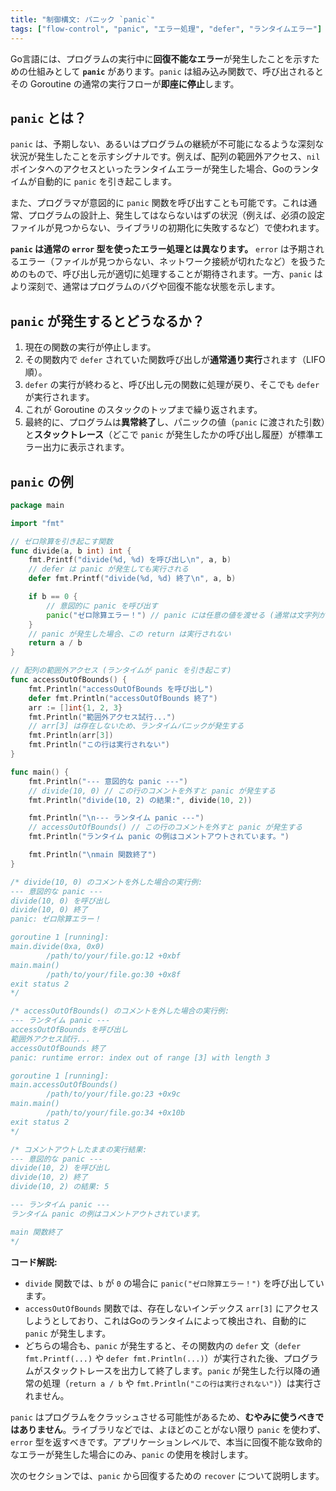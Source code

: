 ```yaml
---
title: "制御構文: パニック `panic`"
tags: ["flow-control", "panic", "エラー処理", "defer", "ランタイムエラー"]
---
```


Go言語には、プログラムの実行中に**回復不能なエラー**が発生したことを示すための仕組みとして **`panic`** があります。`panic` は組み込み関数で、呼び出されるとその Goroutine の通常の実行フローが**即座に停止**します。

## `panic` とは？

`panic` は、予期しない、あるいはプログラムの継続が不可能になるような深刻な状況が発生したことを示すシグナルです。例えば、配列の範囲外アクセス、`nil` ポインタへのアクセスといったランタイムエラーが発生した場合、Goのランタイムが自動的に `panic` を引き起こします。

また、プログラマが意図的に `panic` 関数を呼び出すことも可能です。これは通常、プログラムの設計上、発生してはならないはずの状況（例えば、必須の設定ファイルが見つからない、ライブラリの初期化に失敗するなど）で使われます。

**`panic` は通常の `error` 型を使ったエラー処理とは異なります。** `error` は予期されるエラー（ファイルが見つからない、ネットワーク接続が切れたなど）を扱うためのもので、呼び出し元が適切に処理することが期待されます。一方、`panic` はより深刻で、通常はプログラムのバグや回復不能な状態を示します。

## `panic` が発生するとどうなるか？

1.  現在の関数の実行が停止します。
2.  その関数内で `defer` されていた関数呼び出しが**通常通り実行**されます（LIFO順）。
3.  `defer` の実行が終わると、呼び出し元の関数に処理が戻り、そこでも `defer` が実行されます。
4.  これが Goroutine のスタックのトップまで繰り返されます。
5.  最終的に、プログラムは**異常終了**し、パニックの値（`panic` に渡された引数）と**スタックトレース**（どこで `panic` が発生したかの呼び出し履歴）が標準エラー出力に表示されます。

## `panic` の例

```go title="panic の発生例"
package main

import "fmt"

// ゼロ除算を引き起こす関数
func divide(a, b int) int {
	fmt.Printf("divide(%d, %d) を呼び出し\n", a, b)
	// defer は panic が発生しても実行される
	defer fmt.Printf("divide(%d, %d) 終了\n", a, b)

	if b == 0 {
		// 意図的に panic を呼び出す
		panic("ゼロ除算エラー！") // panic には任意の値を渡せる (通常は文字列か error)
	}
	// panic が発生した場合、この return は実行されない
	return a / b
}

// 配列の範囲外アクセス (ランタイムが panic を引き起こす)
func accessOutOfBounds() {
	fmt.Println("accessOutOfBounds を呼び出し")
	defer fmt.Println("accessOutOfBounds 終了")
	arr := []int{1, 2, 3}
	fmt.Println("範囲外アクセス試行...")
	// arr[3] は存在しないため、ランタイムパニックが発生する
	fmt.Println(arr[3])
	fmt.Println("この行は実行されない")
}

func main() {
	fmt.Println("--- 意図的な panic ---")
	// divide(10, 0) // この行のコメントを外すと panic が発生する
	fmt.Println("divide(10, 2) の結果:", divide(10, 2))

	fmt.Println("\n--- ランタイム panic ---")
	// accessOutOfBounds() // この行のコメントを外すと panic が発生する
	fmt.Println("ランタイム panic の例はコメントアウトされています。")

	fmt.Println("\nmain 関数終了")
}

/* divide(10, 0) のコメントを外した場合の実行例:
--- 意図的な panic ---
divide(10, 0) を呼び出し
divide(10, 0) 終了
panic: ゼロ除算エラー！

goroutine 1 [running]:
main.divide(0xa, 0x0)
        /path/to/your/file.go:12 +0xbf
main.main()
        /path/to/your/file.go:30 +0x8f
exit status 2
*/

/* accessOutOfBounds() のコメントを外した場合の実行例:
--- ランタイム panic ---
accessOutOfBounds を呼び出し
範囲外アクセス試行...
accessOutOfBounds 終了
panic: runtime error: index out of range [3] with length 3

goroutine 1 [running]:
main.accessOutOfBounds()
        /path/to/your/file.go:23 +0x9c
main.main()
        /path/to/your/file.go:34 +0x10b
exit status 2
*/

/* コメントアウトしたままの実行結果:
--- 意図的な panic ---
divide(10, 2) を呼び出し
divide(10, 2) 終了
divide(10, 2) の結果: 5

--- ランタイム panic ---
ランタイム panic の例はコメントアウトされています。

main 関数終了
*/
```

**コード解説:**

*   `divide` 関数では、`b` が `0` の場合に `panic("ゼロ除算エラー！")` を呼び出しています。
*   `accessOutOfBounds` 関数では、存在しないインデックス `arr[3]` にアクセスしようとしており、これはGoのランタイムによって検出され、自動的に `panic` が発生します。
*   どちらの場合も、`panic` が発生すると、その関数内の `defer` 文（`defer fmt.Printf(...)` や `defer fmt.Println(...)`）が実行された後、プログラムがスタックトレースを出力して終了します。`panic` が発生した行以降の通常の処理（`return a / b` や `fmt.Println("この行は実行されない")`）は実行されません。

`panic` はプログラムをクラッシュさせる可能性があるため、**むやみに使うべきではありません**。ライブラリなどでは、よほどのことがない限り `panic` を使わず、`error` 型を返すべきです。アプリケーションレベルで、本当に回復不能な致命的なエラーが発生した場合にのみ、`panic` の使用を検討します。

次のセクションでは、`panic` から回復するための `recover` について説明します。